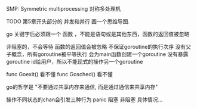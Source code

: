SMP: Symmetric multiprocessing  对称多处理机

TODO 第5章开头部分的 并发和并行 画一个思维导图.


go 关键字后必须跟一个 函数 ，不能是语句或是其他东西，函数的返回值被忽略

非阻塞的，不会等待
函数的返回值会被忽略
不保证goroutine的执行次序
没有父子概念，所有goroutine被平等执行
会为main函数创建一个goroutine
没有暴露goroutine id给用户，所以不能现式的操作另一个goroutine

func Goexit() 看不懂 
func Gosched() 看不懂

go的哲学是 "不要通过共享内存来通信, 而是通过通信来共享内存"

操作不同状态的chan会引发三种行为
panic 阻塞 非阻塞 具体情况...